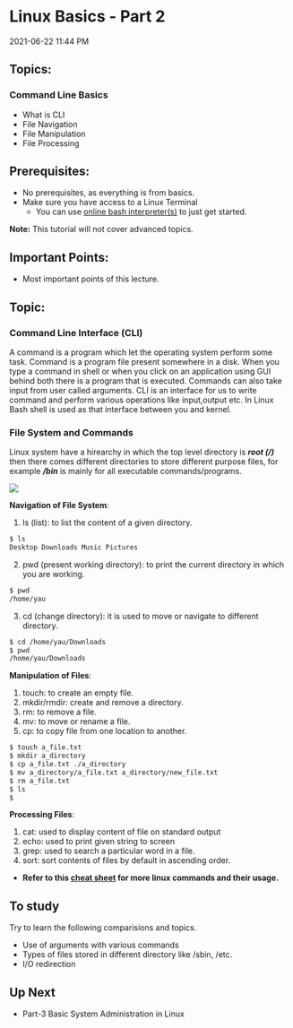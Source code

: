 

# Linux Basics - Part 2
2021-06-22 11:44 PM

## Topics:
### Command Line Basics
- What is CLI
- File Navigation
- File Manipulation
- File Processing

## Prerequisites:
- No prerequisites, as everything is from basics.
- Make sure you have access to a Linux Terminal
	- You can use [online bash interpreter(s)](https://itsfoss.com/online-linux-terminals/) to just get started. 

**Note:** This tutorial will not cover advanced topics.
## Important Points:
- Most important points of this lecture.

## Topic: 
### Command Line Interface (CLI)
A command is a program which let the operating system perform some task. Command is a program file present somewhere in a disk. When you type a command in shell or when you click on an application using GUI behind both there is a program that is executed. Commands can also take input from user called arguments.
CLI is an interface for us to write command and perform various operations like input,output etc. In Linux Bash shell is used as that interface between you and kernel.

### File System and Commands
Linux system have a hirearchy in which the top level directory is ***root (/)***  then there comes different directories to store different purpose files, for example ***/bin*** is mainly for all executable commands/programs.

![](https://thesagediary.files.wordpress.com/2018/09/linuxfile.png)

**Navigation of File System**:
1. ls (list): to list the content of a given directory.
```bash
$ ls 
Desktop Downloads Music Pictures
```  
2. pwd (present working directory): to print the current directory in which you are working.
```bash
$ pwd
/home/yau
```
3. cd (change directory): it is used to move or navigate to different directory.
```bash
$ cd /home/yau/Downloads
$ pwd
/home/yau/Downloads
```

**Manipulation of Files**:
1. touch: to create an empty file.
2. mkdir/rmdir: create and remove a directory.
3. rm: to remove a file.
4. mv: to move or rename a file.
5. cp: to copy file from one location to another.
```bash
$ touch a_file.txt
$ mkdir a_directory
$ cp a_file.txt ./a_directory
$ mv a_directory/a_file.txt a_directory/new_file.txt
$ rm a_file.txt
$ ls
$
```
**Processing Files**:
1. cat: used to display content of file on standard output
2. echo: used to print given string to screen
3. grep: used to search a particular word in a file.
4. sort: sort contents of files by default in ascending order.

- **Refer to this [cheat sheet](https://www.guru99.com/linux-commands-cheat-sheet.html) for more linux commands and their usage.**

## To study
Try to learn the following comparisions and topics.
- Use of arguments with various commands
- Types of files stored in different directory like /sbin, /etc.
- I/O redirection

## Up Next
- Part-3 Basic System Administration in Linux
